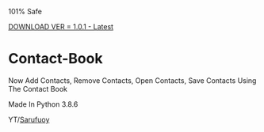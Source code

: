 101% Safe


<a class="button" href="https://raw.githubusercontent.com/Chatty9/Contact-Book/main/Versions/Contact.zip">DOWNLOAD VER = 1.0.1 - Latest</a>

# Contact-Book

Now Add Contacts, Remove Contacts, Open Contacts, Save Contacts Using The Contact Book

<p>Made In Python 3.8.6</p>


<p>YT/<a href="https://www.youtube.com/channel/UCopestw7bpe-Sqn_Xwtc1pw">Sarufuoy</a></p>
